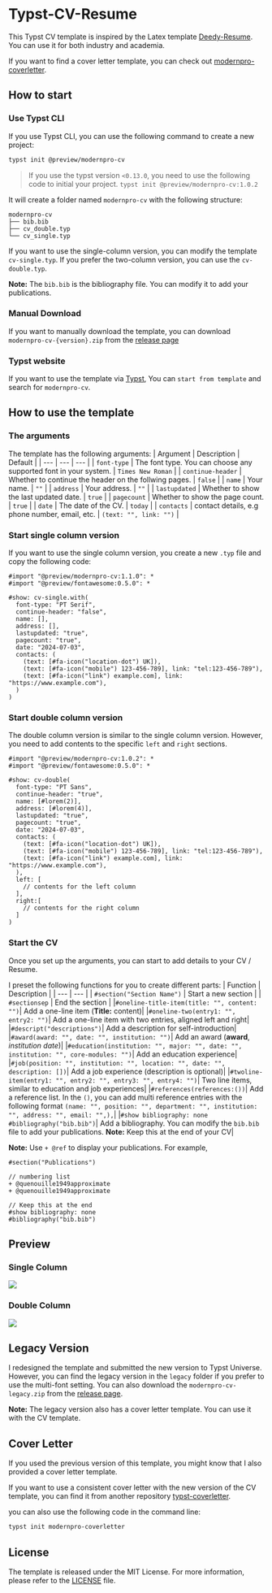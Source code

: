 # Typst-CV-Resume

This Typst CV template is inspired by the Latex template [Deedy-Resume](https://github.com/deedy/Deedy-Resume). You can use it for both industry and academia.

If you want to find a cover letter template, you can check out [modernpro-coverletter](https://github.com/jxpeng98/typst-coverletter).

## How to start

### Use Typst CLI

If you use Typst CLI, you can use the following command to create a new project:

```bash
typst init @preview/modernpro-cv
```

>If you use the typst version `<0.13.0`, you need to use the following code to initial your project.
> `typst init @preview/modernpro-cv:1.0.2`

It will create a folder named `modernpro-cv` with the following structure:

```plain
modernpro-cv
├── bib.bib
├── cv_double.typ
└── cv_single.typ
```

If you want to use the single-column version, you can modify the template `cv-single.typ`. If you prefer the two-column version, you can use the `cv-double.typ`.

**Note:** The `bib.bib` is the bibliography file. You can modify it to add your publications.

### Manual Download

If you want to manually download the template, you can download `modernpro-cv-{version}.zip` from the [release page](https://github.com/jxpeng98/Typst-CV-Resume/releases)

### Typst website

If you want to use the template via [Typst](https://typst.app), You can `start from template` and search for `modernpro-cv`.

## How to use the template

### The arguments

The template has the following arguments:
| Argument | Description | Default |
| --- | --- | --- |
| `font-type` | The font type. You can choose any supported font in your system. | `Times New Roman` |
| `continue-header` | Whether to continue the header on the follwing pages. | `false` |
| `name` | Your name. | `""` |
| `address` | Your address. | `""` |
| `lastupdated` | Whether to show the last updated date. | `true` |
| `pagecount` | Whether to show the page count. | `true` |
| `date` | The date of the CV. | `today` |
| `contacts` | contact details, e.g phone number, email, etc. | `(text: "", link: "")` |

### Start single column version

If you want to use the single column version, you create a new `.typ` file and copy the following code:

```Typst
#import "@preview/modernpro-cv:1.1.0": *
#import "@preview/fontawesome:0.5.0": *

#show: cv-single.with(
  font-type: "PT Serif",
  continue-header: "false",
  name: [],
  address: [],
  lastupdated: "true",
  pagecount: "true",
  date: "2024-07-03",
  contacts: (
    (text: [#fa-icon("location-dot") UK]),
    (text: [#fa-icon("mobile") 123-456-789], link: "tel:123-456-789"),
    (text: [#fa-icon("link") example.com], link: "https://www.example.com"),
  )
)
```

### Start double column version

The double column version is similar to the single column version. However, you need to add contents to the specific `left` and `right` sections.

```Typst
#import "@preview/modernpro-cv:1.0.2": *
#import "@preview/fontawesome:0.5.0": *

#show: cv-double(
  font-type: "PT Sans",
  continue-header: "true",
  name: [#lorem(2)],
  address: [#lorem(4)],
  lastupdated: "true",
  pagecount: "true",
  date: "2024-07-03",
  contacts: (
    (text: [#fa-icon("location-dot") UK]),
    (text: [#fa-icon("mobile") 123-456-789], link: "tel:123-456-789"),
    (text: [#fa-icon("link") example.com], link: "https://www.example.com"),
  ),
  left: [
    // contents for the left column
  ],
  right:[
    // contents for the right column
  ]
)
```

### Start the CV

Once you set up the arguments, you can start to add details to your CV / Resume.

I preset the following functions for you to create different parts:
| Function | Description |
| --- | --- |
| `#section("Section Name")` | Start a new section |
| `#sectionsep` | End the section |
|`#oneline-title-item(title: "", content: "")`| Add a one-line item (**Title:** content)|
|`#oneline-two(entry1: "", entry2: "")`| Add a one-line item with two entries, aligned left and right|
|`#descript("descriptions")`| Add a description for self-introduction|
|`#award(award: "", date: "", institution: "")`| Add an award (**award**, *institution*   *date*)|
|`#education(institution: "", major: "", date: "", institution: "", core-modules: "")`| Add an education experience|
|`#job(position: "", institution: "", location: "", date: "", description: [])`| Add a job experience (description is optional)|
|`#twoline-item(entry1: "", entry2: "", entry3: "", entry4: "")`| Two line items, similar to education and job experiences|
|`#references(references:())`| Add a reference list. In the `()`, you can add multi reference entries with the following format `(name: "", position: "", department: "", institution: "", address: "", email: "",),`|
|`#show bibliography: none #bibliography("bib.bib")`| Add a bibliography. You can modify the `bib.bib` file to add your publications. **Note:** Keep this at the end of your CV|

**Note:** Use `+ @ref` to display your publications. For example,

```Typst
#section("Publications")

// numbering list 
+ @quenouille1949approximate
+ @quenouille1949approximate

// Keep this at the end
#show bibliography: none
#bibliography("bib.bib")
```

## Preview

### Single Column

![](https://minioapi.pjx.ac.cn/img1/2024/07/a81ac7ec96be0625eefccb81ead160d3.png)

### Double Column

![](https://minioapi.pjx.ac.cn/img1/2024/07/12e9b31e306055f615edf49f9b8ffe55.png)

## Legacy Version

I redesigned the template and submitted the new version to Typst Universe. However, you can find the legacy version in the `legacy` folder if you prefer to use the multi-font setting. You can also download the `modernpro-cv-legacy.zip` from the [release page](https://github.com/jxpeng98/Typst-CV-Resume/releases).

**Note:** The legacy version also has a cover letter template. You can use it with the CV template.

## Cover Letter

If you used the previous version of this template, you might know that I also provided a cover letter template.

If you want to use a consistent cover letter with the new version of the CV template, you can find it from another repository [typst-coverletter](https://github.com/jxpeng98/typst-coverletter).

you can also use the following code in the command line:

```bash
typst init modernpro-coverletter
```

## License

The template is released under the MIT License. For more information, please refer to the [LICENSE](https://github.com/jxpeng98/Typst-CV-Resume/blob/main/LICENSE) file.
